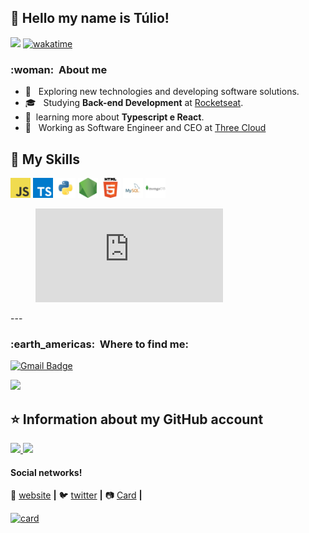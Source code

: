 ## 💜 Hello my name is <strong>Túlio!</strong>

![](https://komarev.com/ghpvc/?username=XDukeHD&color=006bed)
[![wakatime](https://wakatime.com/badge/user/f7fc301e-e4ee-4d46-b45f-5ff61c255b35.svg)](https://wakatime.com/@f7fc301e-e4ee-4d46-b45f-5ff61c255b35)

<h3> :woman: &nbsp;About me </h3>

- 🤔 &nbsp; Exploring new technologies and developing software solutions.
- 🎓 &nbsp; Studying **Back-end Development** at <a href="https://www.rocketseat.com.br/">Rocketseat</a>.
- 🌱 &nbsp;learning more about **Typescript e React**.
- 💼 &nbsp; Working as Software Engineer and CEO at <a href="https://threecloud.net/">Three Cloud</a>

## 🚀 My Skills

<code><img height="32" src="https://raw.githubusercontent.com/github/explore/80688e429a7d4ef2fca1e82350fe8e3517d3494d/topics/javascript/javascript.png" alt="Javascript"/></code>
<code><img height="32" src="https://raw.githubusercontent.com/github/explore/80688e429a7d4ef2fca1e82350fe8e3517d3494d/topics/typescript/typescript.png" alt="Typescript"/></code>
<code><img height="32" src="https://raw.githubusercontent.com/github/explore/80688e429a7d4ef2fca1e82350fe8e3517d3494d/topics/python/python.png" alt="Python"/></code>
<code><img height="32" src="https://raw.githubusercontent.com/github/explore/80688e429a7d4ef2fca1e82350fe8e3517d3494d/topics/nodejs/nodejs.png" alt="Nodejs"/></code>
<code><img height="32" src="https://raw.githubusercontent.com/github/explore/80688e429a7d4ef2fca1e82350fe8e3517d3494d/topics/html/html.png" alt="HTML5"/></code>
<code><img height="32" src="https://raw.githubusercontent.com/github/explore/80688e429a7d4ef2fca1e82350fe8e3517d3494d/topics/mysql/mysql.png" alt="MySQL"/></code>
<code><img height="32" src="https://raw.githubusercontent.com/github/explore/80688e429a7d4ef2fca1e82350fe8e3517d3494d/topics/mongodb/mongodb.png" alt="MongoDB"/></code>
<figure><embed src="https://wakatime.com/share/@XDuke/03064e91-6b57-4ae6-a2ad-7e03156674bf.svg"></embed></figure>
---

<h3> :earth_americas: &nbsp;Where to find me: </h3> 

[![Gmail Badge](https://img.shields.io/badge/-contact@xduke.tech-006bed?style=flat-square&logo=Gmail&logoColor=white&link=mailto:contact@xduke.tech	)](mailto:contact@xduke.tech)

![](https://discord.c99.nl/widget/theme-1/816775306115285073.png)

## ⭐ Information about my GitHub account

<div>
  <a href="https://github.com/XDukeHD">
  <img height="180em" src="https://github-readme-stats.vercel.app/api?username=XDukeHD&show_icons=true&theme=tokyonight&include_all_commits=true&count_private=true"/> <img height="180em" src="https://github-readme-stats.vercel.app/api/top-langs/?username=XDukeHD&layout=compact&langs_count=7&theme=tokyonight"/>
  </a>
</div>

#### Social networks!

🏡 [website](https://xduke.tech/) **|** 
🐦 [twitter](twitter) **|** 
📷 [Card](https://xduke.tech/) **|** 

[![card](https://github-readme-stats.vercel.app/api/pin/?username=Izzys-Bot&repo=dsbackdoor)](https://github.com/Izzys-Bot/dsbackdoor)
